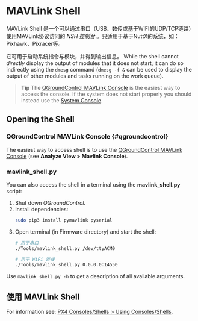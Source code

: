 # MAVLink Shell

MAVLink Shell 是一个可以通过串口（USB、数传或基于WIFI的UDP/TCP链路）使用MAVLink协议访问的 *NSH 控制台* 。只适用于基于NuttX的系统，如：Pixhawk、Pixracer等。

它可用于启动系统指令与模块，并得到输出信息。 While the shell cannot *directly* display the output of modules that it does not start, it can do so indirectly using the `dmesg` command (`dmesg -f &` can be used to display the output of other modules and tasks running on the work queue).

> **Tip** The [QGroundControl MAVLink Console](#qgroundcontrol) is the easiest way to access the console. If the system does not start properly you should instead use the [System Console](../debug/system_console.md).

## Opening the Shell

### QGroundControl MAVLink Console {#qgroundcontrol}

The easiest way to access shell is to use the [QGroundControl MAVLink Console](https://docs.qgroundcontrol.com/en/analyze_view/mavlink_console.html) (see **Analyze View > Mavlink Console**).

### mavlink_shell.py

You can also access the shell in a terminal using the **mavlink_shell.py** script:
1. Shut down *QGroundControl*.
1. Install dependencies:
   ```sh
   sudo pip3 install pymavlink pyserial
   ```
1. Open terminal (in Firmware directory) and start the shell:
   ```sh
   # 用于串口
   ./Tools/mavlink_shell.py /dev/ttyACM0
   ```
    ```sh
   # 用于 WiFi 连接
   ./Tools/mavlink_shell.py 0.0.0.0:14550
   ```

Use `mavlink_shell.py -h` to get a description of all available arguments.

## 使用 MAVLink Shell

For information see: [PX4 Consoles/Shells > Using Consoles/Shells](../debug/consoles.md#using_the_console).
